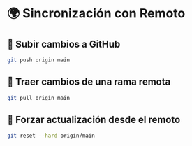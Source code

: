 # 🌍 Sincronización con Remoto

## 📌 Subir cambios a GitHub
```sh
git push origin main
```

## 📌 Traer cambios de una rama remota
```sh
git pull origin main
```

## 📌 Forzar actualización desde el remoto
```sh
git reset --hard origin/main
```
